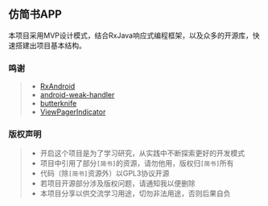 ## 仿简书APP
本项目采用MVP设计模式，结合RxJava响应式编程框架，以及众多的开源库，快速搭建出项目基本结构。

### 鸣谢
>* [RxAndroid](https://github.com/ReactiveX/RxAndroid)
>* [android-weak-handler](https://github.com/badoo/android-weak-handler)
>* [butterknife](https://github.com/JakeWharton/butterknife)
>* [ViewPagerIndicator](https://github.com/JakeWharton/ViewPagerIndicator)

### 版权声明
>* 开启这个项目是为了学习研究，从实践中不断探索更好的开发模式
>* 项目中引用了部分`[简书]`的资源，请勿他用，版权归`[简书]`所有
>* 代码（除`[简书]`资源外）以GPL3协议开源
>* 若项目开源部分涉及版权问题，请通知我以便删除
>* 本项目分享以供交流学习用途，切勿非法用途，否则后果自负

